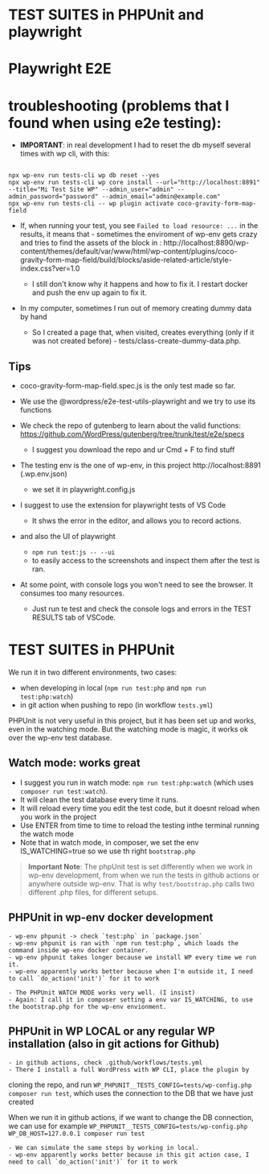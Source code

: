# TEST SUITES in PHPUnit and playwright

# Playwright E2E

# troubleshooting (problems that I found when using e2e testing):

- **IMPORTANT**: in real development I had to reset the db myself several times with wp cli, with this:

```

npx wp-env run tests-cli wp db reset --yes
npx wp-env run tests-cli wp core install --url="http://localhost:8891" --title="Mi Test Site WP" --admin_user="admin" --admin_password="password" --admin_email="admin@example.com"
npx wp-env run tests-cli -- wp plugin activate coco-gravity-form-map-field

```

- If, when running your test, you see `Failed to load resource: ...` in the results, it means that - sometimes the enviroment of wp-env gets crazy and tries to find the assets of the block in :
http://localhost:8890/wp-content/themes/default/var/www/html/wp-content/plugins/coco-gravity-form-map-field/build/blocks/aside-related-article/style-index.css?ver=1.0
	- I still don't know why it happens and how to fix it. I restart docker and push the env up again to fix it.

- In my computer, sometimes I run out of memory creating dummy data by hand
	- So I created a page that, when visited, creates everything (only if it was not created before) -  tests/class-create-dummy-data.php.

## Tips
- coco-gravity-form-map-field.spec.js is the only test made so far.
- We use the @wordpress/e2e-test-utils-playwright and we try to use its functions
- We check the repo of gutenberg to learn about the valid functions: https://github.com/WordPress/gutenberg/tree/trunk/test/e2e/specs
	- I suggest you download the repo and ur Cmd + F to find stuff
- The testing env is the one of wp-env, in this project http://localhost:8891 (.wp.env.json)
	- we set it in playwright.config.js

- I suggest to use the extension for playwright tests of VS Code
	- It shws the error in the editor, and allows you to record actions.
- and also the UI of playwright
	- `npm run test:js -- --ui`
	- to easily access to the screenshots and inspect them after the test is ran.
- At some point, with console logs you won't need to see the browser. It consumes too many resources.
	- Just run te test and check the console logs and errors in the TEST RESULTS tab of VSCode.

# TEST SUITES in PHPUnit

We run it in two different environments, two cases:
- when developing in local (`npm run test:php` and `npm run test:php:watch`)
- in git action when pushing to repo (in workflow `tests.yml`)

PHPUnit is not very useful in this project, but it has been set up and works, even in the watching mode.
But the watching mode is magic, it works ok over the wp-env test database.

## Watch mode: works great

- I suggest you run in watch mode: `npm run test:php:watch` (which uses `composer run test:watch`).
- It will clean the test database every time it runs.
- It will reload every time you edit the test code, but it doesnt reload when you work in the project
- Use ENTER from time to time to reload the testing inthe terminal running the watch mode
- Note that in watch mode, in composer, we set the env IS_WATCHING=true so we use th right `bootstrap.php`

> **Important Note**: The phpUnit test is set differently when we work in wp-env development, from when we run the tests in github actions or anywhere outside wp-env. That is why
`test/bootstrap.php` calls two different .php files, for different setups.

## PHPUnit in wp-env docker development

	- wp-env phpunit -> check `test:php` in `package.json`
	- wp-env phpunit is ran with `npm run test:php`, which loads the command inside wp-env docker container.
	- wp-env phpunit takes longer because we install WP every time we run it.
	- wp-env apparently works better because when I'm outside it, I need to call `do_action('init')` for it to work

	- The PHPUnit WATCH MODE works very well. (I insist)
	- Again: I call it in composer setting a env var IS_WATCHING, to use the bootstrap.php for the wp-env envionment.

## PHPUnit in WP LOCAL or any regular WP installation (also in git actions for Github)

	- in github actions, check .github/workflows/tests.yml
	- There I install a full WordPress with WP CLI, place the plugin by
cloning the repo, and run `WP_PHPUNIT__TESTS_CONFIG=tests/wp-config.php composer run test`, which uses
the connection to the DB that we have just created

When we run it in github actions, if we want to change the DB connection, we can use for example `WP_PHPUNIT__TESTS_CONFIG=tests/wp-config.php WP_DB_HOST=127.0.0.1 composer run test`

	- We can simulate the same steps by working in local.
	- wp-env apparently works better because in this git action case, I need to call `do_action('init')` for it to work
